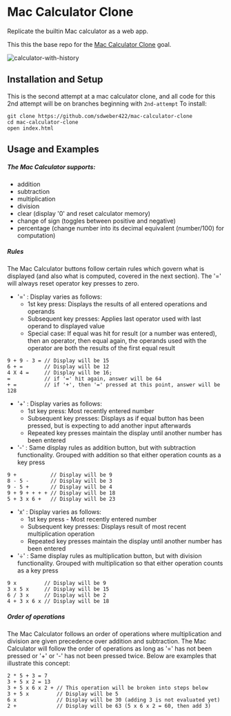 # Mac Calculator Clone

Replicate the builtin Mac calculator as a web app.

This this the base repo for the [Mac Calculator Clone](http://jsdev.learnersguild.org/goals/150) goal.

![calculator-with-history](https://cloud.githubusercontent.com/assets/8385/22572149/9be3c83e-e957-11e6-9431-9b9742b6b4af.png)

## Installation and Setup

This is the second attempt at a mac calculator clone, and all code for this 2nd attempt will be on branches beginning with `2nd-attempt`
To install:
```
git clone https://github.com/sdweber422/mac-calculator-clone
cd mac-calculator-clone
open index.html
```

## Usage and Examples
##### The Mac Calculator supports:
- addition
- subtraction
- multiplication
- division
- clear (display '0' and reset calculator memory)
- change of sign (toggles between positive and negative)
- percentage (change number into its decimal equivalent (number/100) for computation)

##### Rules
The Mac Calculator buttons follow certain rules which govern what is displayed (and also what is computed, covered in the next section). The '=' will always reset operator key presses to zero.

- '=' : Display varies as follows:
  - 1st key press: Displays the results of all entered operations and operands
  - Subsequent key presses: Applies last operator used with last operand to displayed value
  - Special case: If equal was hit for result (or a number was entered), then an operator, then equal again, the operands used with the operator are both the results of the first equal result

```
9 + 9 - 3 = // Display will be 15
6 + =       // Display will be 12  
4 X 4 =     // Display will be 16;
=           // if '=' hit again, answer will be 64
+ =         // if '+', then '=' pressed at this point, answer will be 128
```
- '+' : Display varies as follows:
  - 1st key press: Most recently entered number
  - Subsequent key presses: Displays as if equal button has been pressed, but is expecting to add another input afterwards
  - Repeated key presses maintain the display until another number has been entered
- '-' : Same display rules as addition button, but with subtraction functionality. Grouped with addition so that either operation counts as a key press
```
9 +           // Display will be 9
8 - 5 -       // Display will be 3
9 - 5 +       // Display will be 4
9 + 9 + + + + // Display will be 18
5 + 3 x 6 +   // Display will be 23
```
- 'x' : Display varies as follows:
  - 1st key press - Most recently entered number
  - Subsequent key presses: Displays result of most recent multiplication operation
  - Repeated key presses maintain the display until another number has been entered
- '&#247;' : Same display rules as multiplication button, but with division functionality. Grouped with multiplication so that either operation counts as a key press

```
9 x         // Display will be 9
3 x 5 x     // Display will be 15
6 / 3 x     // Display will be 2
4 + 3 x 6 x // Display will be 18
```
##### Order of operations
The Mac Calculator follows an order of operations where multiplication and division are given precedence over addition and subtraction. The Mac Calculator will follow the order of operations as long as '=' has not been pressed or '+'  or '-' has not been pressed twice. Below are examples that illustrate this concept:

```
2 * 5 + 3 = 7
3 + 5 x 2 = 13
3 + 5 x 6 x 2 + // This operation will be broken into steps below
3 + 5 x         // Display will be 5
6 x             // Display will be 30 (adding 3 is not evaluated yet)
2 +             // Display will be 63 (5 x 6 x 2 = 60, then add 3)
```
